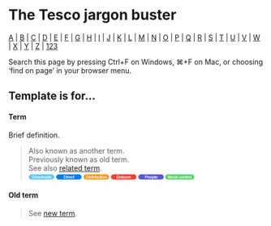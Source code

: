 # The Tesco jargon buster

[A](a.md) | [B](b.md) | [C](c.md) | [D](d.md) | [E](e.md) | [F](f.md) | [G](g.md) | [H](h.md) | [I](i.md) | [J](j.md) | [K](k.md) | [L](l.md) | [M](m.md) | [N](n.md) | [O](o.md) | [P](p.md) | [Q](q.md) | [R](r.md) | [S](s.md) | [T](t.md) | [U](u.md) | [V](v.md) | [W](w.md) | [X](x.md) | [Y](y.md) | [Z](z.md) | [123](123.md)

Search this page by pressing Ctrl+F on Windows, ⌘+F on Mac, or choosing ‘find on page’ in your browser menu.

## Template is for…

#### Term
Brief definition.
> Also known as another term.  
> Previously known as old term.  
> See also [related term](p.md#permit-to-work-rp2k740).  
> ![Checkouts](assets/images/tag-checkouts.png) ![Direct](assets/images/tag-direct.png) ![Distribution](assets/images/tag-distribution.png) ![Dotcom](assets/images/tag-dotcom.png) ![People](assets/images/tag-people.png) ![Stock control](assets/images/tag-stockcontrol.png)

#### Old term
> See [new term](g.md#grocery).
